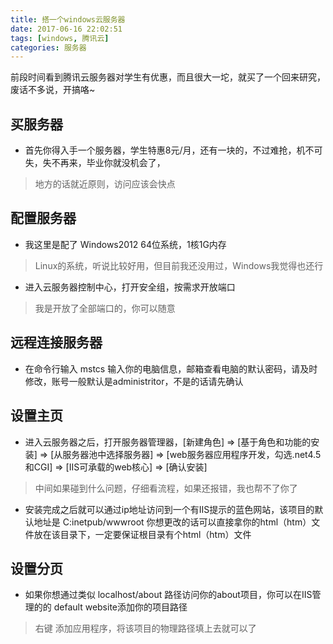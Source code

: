 ```yaml
---
title: 搭一个windows云服务器
date: 2017-06-16 22:02:51
tags: [windows, 腾讯云]
categories: 服务器
---
```


前段时间看到腾讯云服务器对学生有优惠，而且很大一坨，就买了一个回来研究，废话不多说，开搞咯~

## 买服务器

* 首先你得入手一个服务器，学生特惠8元/月，还有一块的，不过难抢，机不可失，失不再来，毕业你就没机会了，
> 地方的话就近原则，访问应该会快点

## 配置服务器

* 我这里是配了 Windows2012 64位系统，1核1G内存
> Linux的系统，听说比较好用，但目前我还没用过，Windows我觉得也还行

* 进入云服务器控制中心，打开安全组，按需求开放端口
> 我是开放了全部端口的，你可以随意

## 远程连接服务器

* 在命令行输入 mstcs 输入你的电脑信息，邮箱查看电脑的默认密码，请及时修改，账号一般默认是administritor，不是的话请先确认

## 设置主页

* 进入云服务器之后，打开服务器管理器，[新建角色] => [基于角色和功能的安装] => [从服务器池中选择服务器] => [web服务器应用程序开发，勾选.net4.5 和CGI] => [IIS可承载的web核心] => [确认安装]
> 中间如果碰到什么问题，仔细看流程，如果还报错，我也帮不了你了

* 安装完成之后就可以通过ip地址访问到一个有IIS提示的蓝色网站，该项目的默认地址是 C:inetpub/wwwroot 你想更改的话可以直接拿你的html（htm）文件放在该目录下，一定要保证根目录有个html（htm）文件

## 设置分页

* 如果你想通过类似 localhost/about 路径访问你的about项目，你可以在IIS管理的的 default website添加你的项目路径

>右键 添加应用程序，将该项目的物理路径填上去就可以了
